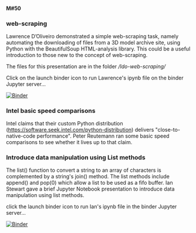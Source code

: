 #### M#50

### web-scraping

Lawrence D’Oliveiro demonstrated a simple web-scraping task, namely automating the downloading of files from a 3D model archive site, using Python with the BeautifulSoup HTML-analysis library. This could be a useful introduction to those new to the concept of web-scraping. 

The files for this presentation are in the folder */ldo-web-scraping/*

Click on the launch binder icon to run Lawrence's ipynb file on the binder Jupyter server...

[![Binder](https://mybinder.org/badge_logo.svg)](https://mybinder.org/v2/gh/HamPUG/meetings/master?filepath=2018%2F2018-10-08%2Fldo-web-scraping%2FBeautifulSoup%20Demo.ipynb)

### Intel basic speed comparisons

Intel claims that their custom Python distribution (https://software.seek.intel.com/python-distribution) delivers "close-to-native-code performance". Peter Reutemann ran some basic speed comparisons to see whether it lives up to that claim.

### Introduce data manipulation using List methods

The list() function to convert a string to an array of characters is complemented by a string's join() method. The list methods include append() and pop(0) which allow a list to be used as a fifo buffer. Ian Stewart gave a brief Jupyter Notebook presentation to introduce data manipulation using list methods.

click the launch binder icon to run Ian's ipynb file in the binder Jupyter server...

[![Binder](https://mybinder.org/badge_logo.svg)](https://mybinder.org/v2/gh/HamPUG/meetings/master?filepath=2018%2F2018-10-08%2Ffifo%2Ffifo_presentation.ipynb)
